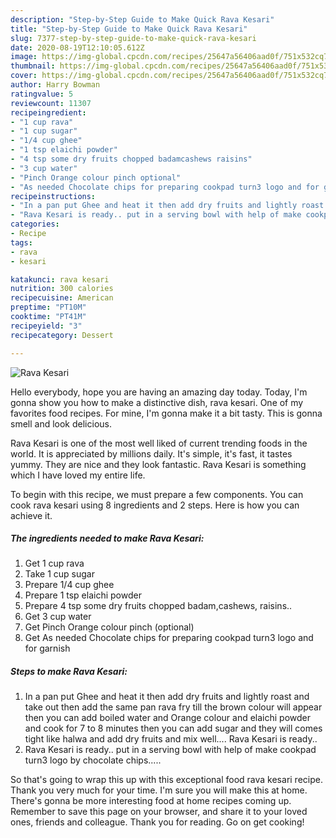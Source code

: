 ```yaml
---
description: "Step-by-Step Guide to Make Quick Rava Kesari"
title: "Step-by-Step Guide to Make Quick Rava Kesari"
slug: 7377-step-by-step-guide-to-make-quick-rava-kesari
date: 2020-08-19T12:10:05.612Z
image: https://img-global.cpcdn.com/recipes/25647a56406aad0f/751x532cq70/rava-kesari-recipe-main-photo.jpg
thumbnail: https://img-global.cpcdn.com/recipes/25647a56406aad0f/751x532cq70/rava-kesari-recipe-main-photo.jpg
cover: https://img-global.cpcdn.com/recipes/25647a56406aad0f/751x532cq70/rava-kesari-recipe-main-photo.jpg
author: Harry Bowman
ratingvalue: 5
reviewcount: 11307
recipeingredient:
- "1 cup rava"
- "1 cup sugar"
- "1/4 cup ghee"
- "1 tsp elaichi powder"
- "4 tsp some dry fruits chopped badamcashews raisins"
- "3 cup water"
- "Pinch Orange colour pinch optional"
- "As needed Chocolate chips for preparing cookpad turn3 logo and for garnish"
recipeinstructions:
- "In a pan put Ghee and heat it then add dry fruits and lightly roast and take out then add the same pan rava fry till the brown colour will appear then you can add boiled water and Orange colour and elaichi powder and cook for 7 to 8 minutes then you can add sugar and they will comes tight like halwa and add dry fruits and mix well.... Rava Kesari is ready.."
- "Rava Kesari is ready.. put in a serving bowl with help of make cookpad turn3 logo by chocolate chips....."
categories:
- Recipe
tags:
- rava
- kesari

katakunci: rava kesari 
nutrition: 300 calories
recipecuisine: American
preptime: "PT10M"
cooktime: "PT41M"
recipeyield: "3"
recipecategory: Dessert

---
```



![Rava Kesari](https://img-global.cpcdn.com/recipes/25647a56406aad0f/751x532cq70/rava-kesari-recipe-main-photo.jpg)

Hello everybody, hope you are having an amazing day today. Today, I'm gonna show you how to make a distinctive dish, rava kesari. One of my favorites food recipes. For mine, I'm gonna make it a bit tasty. This is gonna smell and look delicious.



Rava Kesari is one of the most well liked of current trending foods in the world. It is appreciated by millions daily. It's simple, it's fast, it tastes yummy. They are nice and they look fantastic. Rava Kesari is something which I have loved my entire life.


To begin with this recipe, we must prepare a few components. You can cook rava kesari using 8 ingredients and 2 steps. Here is how you can achieve it.

<!--inarticleads1-->

##### The ingredients needed to make Rava Kesari:

1. Get 1 cup rava
1. Take 1 cup sugar
1. Prepare 1/4 cup ghee
1. Prepare 1 tsp elaichi powder
1. Prepare 4 tsp some dry fruits chopped badam,cashews, raisins..
1. Get 3 cup water
1. Get Pinch Orange colour pinch (optional)
1. Get As needed Chocolate chips for preparing cookpad turn3 logo and for garnish




<!--inarticleads2-->

##### Steps to make Rava Kesari:

1. In a pan put Ghee and heat it then add dry fruits and lightly roast and take out then add the same pan rava fry till the brown colour will appear then you can add boiled water and Orange colour and elaichi powder and cook for 7 to 8 minutes then you can add sugar and they will comes tight like halwa and add dry fruits and mix well.... Rava Kesari is ready..
1. Rava Kesari is ready.. put in a serving bowl with help of make cookpad turn3 logo by chocolate chips.....




So that's going to wrap this up with this exceptional food rava kesari recipe. Thank you very much for your time. I'm sure you will make this at home. There's gonna be more interesting food at home recipes coming up. Remember to save this page on your browser, and share it to your loved ones, friends and colleague. Thank you for reading. Go on get cooking!
